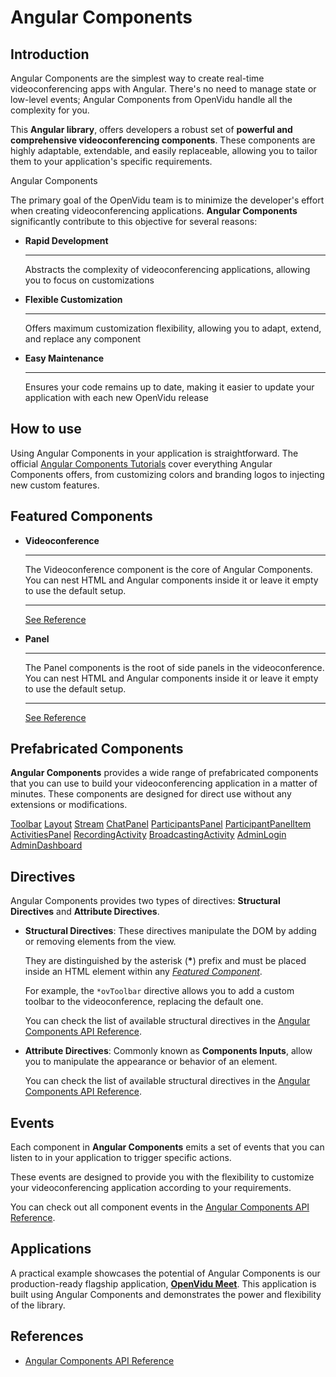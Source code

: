 # Angular Components

## Introduction

Angular Components are the simplest way to create real-time videoconferencing apps with Angular. There's no need to manage state or low-level events; Angular Components from OpenVidu handle all the complexity for you.

This **Angular library**, offers developers a robust set of **powerful and comprehensive videoconferencing components**. These components are highly adaptable, extendable, and easily replaceable, allowing you to tailor them to your application's specific requirements.

Angular Components

The primary goal of the OpenVidu team is to minimize the developer's effort when creating videoconferencing applications. **Angular Components** significantly contribute to this objective for several reasons:

- **Rapid Development**

  ______________________________________________________________________

  Abstracts the complexity of videoconferencing applications, allowing you to focus on customizations

- **Flexible Customization**

  ______________________________________________________________________

  Offers maximum customization flexibility, allowing you to adapt, extend, and replace any component

- **Easy Maintenance**

  ______________________________________________________________________

  Ensures your code remains up to date, making it easier to update your application with each new OpenVidu release

## How to use

Using Angular Components in your application is straightforward. The official [Angular Components Tutorials](../../tutorials/angular-components/) cover everything Angular Components offers, from customizing colors and branding logos to injecting new custom features.

## Featured Components

- **Videoconference**

  ______________________________________________________________________

  The Videoconference component is the core of Angular Components. You can nest HTML and Angular components inside it or leave it empty to use the default setup.

  ______________________________________________________________________

  [See Reference](../../reference-docs/openvidu-components-angular/components/VideoconferenceComponent.html)

- **Panel**

  ______________________________________________________________________

  The Panel components is the root of side panels in the videoconference. You can nest HTML and Angular components inside it or leave it empty to use the default setup.

  ______________________________________________________________________

  [See Reference](../../reference-docs/openvidu-components-angular/components/PanelComponent.html)

## Prefabricated Components

**Angular Components** provides a wide range of prefabricated components that you can use to build your videoconferencing application in a matter of minutes. These components are designed for direct use without any extensions or modifications.

[Toolbar](../../reference-docs/openvidu-components-angular/components/ToolbarComponent.html) [Layout](../../reference-docs/openvidu-components-angular/components/LayoutComponent.html) [Stream](../../reference-docs/openvidu-components-angular/components/StreamComponent.html) [ChatPanel](../../reference-docs/openvidu-components-angular/components/ChatPanelComponent.html) [ParticipantsPanel](../../reference-docs/openvidu-components-angular/components/ParticipantsPanelComponent.html) [ParticipantPanelItem](../../reference-docs/openvidu-components-angular/components/ParticipantPanelItemComponent.html) [ActivitiesPanel](../../reference-docs/openvidu-components-angular/components/ActivitiesPanelComponent.html) [RecordingActivity](../../reference-docs/openvidu-components-angular/components/RecordingActivityComponent.html) [BroadcastingActivity](../../reference-docs/openvidu-components-angular/components/BroadcastingActivityComponent.html) [AdminLogin](../../reference-docs/openvidu-components-angular/components/AdminLoginComponent.html) [AdminDashboard](../../reference-docs/openvidu-components-angular/components/AdminDashboardComponent.html)

## Directives

Angular Components provides two types of directives: **Structural Directives** and **Attribute Directives**.

- **Structural Directives**: These directives manipulate the DOM by adding or removing elements from the view.

  They are distinguished by the asterisk (**\***) prefix and must be placed inside an HTML element within any [*Featured Component*](#featured-components).

  For example, the `*ovToolbar` directive allows you to add a custom toolbar to the videoconference, replacing the default one.

  You can check the list of available structural directives in the [Angular Components API Reference](../../reference-docs/openvidu-components-angular/modules/OpenViduComponentsDirectiveModule.html).

- **Attribute Directives**: Commonly known as **Components Inputs**, allow you to manipulate the appearance or behavior of an element.

  You can check the list of available structural directives in the [Angular Components API Reference](../../reference-docs/openvidu-components-angular/modules/OpenViduComponentsDirectiveModule.html).

## Events

Each component in **Angular Components** emits a set of events that you can listen to in your application to trigger specific actions.

These events are designed to provide you with the flexibility to customize your videoconferencing application according to your requirements.

You can check out all component events in the [Angular Components API Reference](../../reference-docs/openvidu-components-angular/).

## Applications

A practical example showcases the potential of Angular Components is our production-ready flagship application, [**OpenVidu Meet**](../../../meet/). This application is built using Angular Components and demonstrates the power and flexibility of the library.

## References

- [Angular Components API Reference](../../reference-docs/openvidu-components-angular/)
